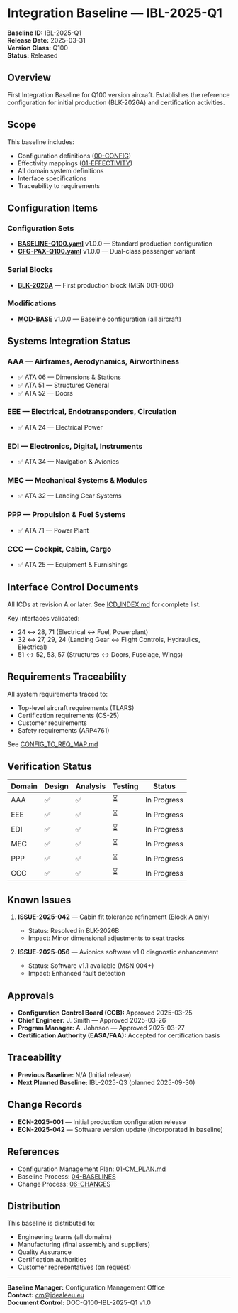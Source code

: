 # Integration Baseline — IBL-2025-Q1

**Baseline ID:** IBL-2025-Q1  
**Release Date:** 2025-03-31  
**Version Class:** Q100  
**Status:** Released

## Overview

First Integration Baseline for Q100 version aircraft. Establishes the reference configuration for initial production (BLK-2026A) and certification activities.

## Scope

This baseline includes:
- Configuration definitions ([00-CONFIG](../00-CONFIG/))
- Effectivity mappings ([01-EFFECTIVITY](../01-EFFECTIVITY/))
- All domain system definitions
- Interface specifications
- Traceability to requirements

## Configuration Items

### Configuration Sets
- **[BASELINE-Q100.yaml](../00-CONFIG/CONFIG_SETS/BASELINE-Q100.yaml)** v1.0.0 — Standard production configuration
- **[CFG-PAX-Q100.yaml](../00-CONFIG/CONFIG_SETS/CFG-PAX-Q100.yaml)** v1.0.0 — Dual-class passenger variant

### Serial Blocks
- **[BLK-2026A](../01-EFFECTIVITY/BLOCKS/BLK-2026A.yaml)** — First production block (MSN 001-006)

### Modifications
- **[MOD-BASE](../01-EFFECTIVITY/MODS/MOD-BASE.yaml)** v1.0.0 — Baseline configuration (all aircraft)

## Systems Integration Status

### AAA — Airframes, Aerodynamics, Airworthiness
- ✅ ATA 06 — Dimensions & Stations
- ✅ ATA 51 — Structures General
- ✅ ATA 52 — Doors

### EEE — Electrical, Endotransponders, Circulation
- ✅ ATA 24 — Electrical Power

### EDI — Electronics, Digital, Instruments
- ✅ ATA 34 — Navigation & Avionics

### MEC — Mechanical Systems & Modules
- ✅ ATA 32 — Landing Gear Systems

### PPP — Propulsion & Fuel Systems
- ✅ ATA 71 — Power Plant

### CCC — Cockpit, Cabin, Cargo
- ✅ ATA 25 — Equipment & Furnishings

## Interface Control Documents

All ICDs at revision A or later. See [ICD_INDEX.md](../04-ICD_LINKS/ICD_INDEX.md) for complete list.

Key interfaces validated:
- 24 ↔ 28, 71 (Electrical ↔ Fuel, Powerplant)
- 32 ↔ 27, 29, 24 (Landing Gear ↔ Flight Controls, Hydraulics, Electrical)
- 51 ↔ 52, 53, 57 (Structures ↔ Doors, Fuselage, Wings)

## Requirements Traceability

All system requirements traced to:
- Top-level aircraft requirements (TLARS)
- Certification requirements (CS-25)
- Customer requirements
- Safety requirements (ARP4761)

See [CONFIG_TO_REQ_MAP.md](../03-TRACEABILITY/CONFIG_TO_REQ_MAP.md)

## Verification Status

| Domain | Design | Analysis | Testing | Status |
|--------|--------|----------|---------|--------|
| AAA    | ✅     | ✅       | ⏳      | In Progress |
| EEE    | ✅     | ✅       | ⏳      | In Progress |
| EDI    | ✅     | ✅       | ⏳      | In Progress |
| MEC    | ✅     | ✅       | ⏳      | In Progress |
| PPP    | ✅     | ✅       | ⏳      | In Progress |
| CCC    | ✅     | ✅       | ⏳      | In Progress |

## Known Issues

1. **ISSUE-2025-042** — Cabin fit tolerance refinement (Block A only)
   - Status: Resolved in BLK-2026B
   - Impact: Minor dimensional adjustments to seat tracks

2. **ISSUE-2025-056** — Avionics software v1.0 diagnostic enhancement
   - Status: Software v1.1 available (MSN 004+)
   - Impact: Enhanced fault detection

## Approvals

- **Configuration Control Board (CCB):** Approved 2025-03-25
- **Chief Engineer:** J. Smith — Approved 2025-03-26
- **Program Manager:** A. Johnson — Approved 2025-03-27
- **Certification Authority (EASA/FAA):** Accepted for certification basis

## Traceability

- **Previous Baseline:** N/A (Initial release)
- **Next Planned Baseline:** IBL-2025-Q3 (planned 2025-09-30)

## Change Records

- **ECN-2025-001** — Initial production configuration release
- **ECN-2025-042** — Software version update (incorporated in baseline)

## References

- Configuration Management Plan: [01-CM_PLAN.md](../../../../../../../00-PROGRAM/CONFIG_MGMT/01-CM_PLAN.md)
- Baseline Process: [04-BASELINES](../../../../../../../00-PROGRAM/CONFIG_MGMT/04-BASELINES/)
- Change Process: [06-CHANGES](../../../../../../../00-PROGRAM/CONFIG_MGMT/06-CHANGES/)

## Distribution

This baseline is distributed to:
- Engineering teams (all domains)
- Manufacturing (final assembly and suppliers)
- Quality Assurance
- Certification authorities
- Customer representatives (on request)

---

**Baseline Manager:** Configuration Management Office  
**Contact:** cm@idealeeu.eu  
**Document Control:** DOC-Q100-IBL-2025-Q1 v1.0
